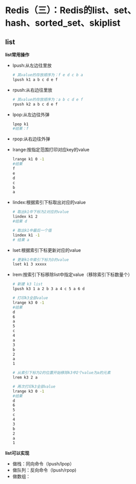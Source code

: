 # Redis（三）：Redis的list、set、hash、sorted_set、skiplist

## list

**list常用操作**
- lpush:从左边往里放

  ```bash
  # 其value的存放顺序为：f e d c b a
  lpush k1 a b c d e f
  ```
- rpush:从右边往里放

  ```bash
  # 其value的存放顺序为：a b c d e f
  rpush k2 a b c d e f
  ```

- lpop:从左边往外弹

  ```bash
  lpop k1
  #结果：f
  ```

- rpop:从右边往外弹
- lrange:按指定范围打印对应key的value

  ```bash
  lrange k1 0 -1
  #结果
  f
  e
  d
  c
  b
  a
  ```

- lindex:根据索引下标取出对应的value

  ```bash
  # 取出k1中下标为2对应的value
  lindex k1 2
  #结果 d

  # 取出k1中最后一个值
  lindex k1 -1
  # 结果 a
  ```

- lset:根据索引下标更新对应的value

  ```bash
  # 更新k1中索引下标为3的value
  lset k1 3 xxxxx
  ```

- lrem:按索引下标移除list中指定value（移除索引下标数量个）

  ```bash
  # 新建 k3 list
  lpush k3 1 a 2 b 3 a 4 c 5 a 6 d

  # 打印k3全部value
  lrange k3 0 -1
  #结果
  d
  6
  a
  5
  c
  4
  a
  3
  b
  2
  a
  1

  # 从索引下标为2的位置开始移除k3中2个value为a的元素
  lrem k3 2 a

  # 再次打印k3全部value
  lrange k3 0 -1
  #结果
  d
  6
  5
  c
  4
  3
  b
  2
  a
  1
  ```


**list可以实现**
- 做栈：同向命令（lpush/lpop）
- 做队列：反向命令（lpush/rpop)
- 做数组：